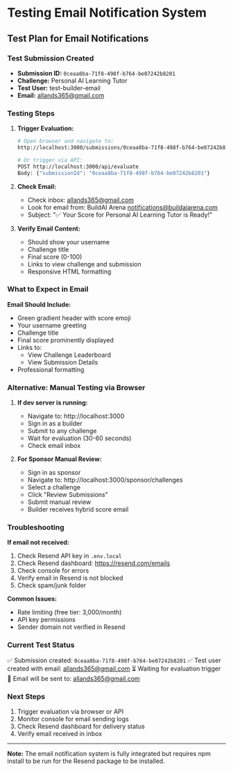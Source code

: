 # Testing Email Notification System

## Test Plan for Email Notifications

### Test Submission Created
- **Submission ID:** `0ceaa8ba-71f8-498f-b764-be07242b8201`
- **Challenge:** Personal AI Learning Tutor
- **Test User:** test-builder-email
- **Email:** allands365@gmail.com

### Testing Steps

1. **Trigger Evaluation:**
   ```bash
   # Open browser and navigate to:
   http://localhost:3000/submissions/0ceaa8ba-71f8-498f-b764-be07242b8201
   
   # Or trigger via API:
   POST http://localhost:3000/api/evaluate
   Body: {"submissionId": "0ceaa8ba-71f8-498f-b764-be07242b8201"}
   ```

2. **Check Email:**
   - Check inbox: allands365@gmail.com
   - Look for email from: BuildAI Arena <notifications@buildaiarena.com>
   - Subject: "✅ Your Score for Personal AI Learning Tutor is Ready!"

3. **Verify Email Content:**
   - Should show your username
   - Challenge title
   - Final score (0-100)
   - Links to view challenge and submission
   - Responsive HTML formatting

### What to Expect in Email

**Email Should Include:**
- Green gradient header with score emoji
- Your username greeting
- Challenge title
- Final score prominently displayed
- Links to:
  - View Challenge Leaderboard
  - View Submission Details
- Professional formatting

### Alternative: Manual Testing via Browser

1. **If dev server is running:**
   - Navigate to: http://localhost:3000
   - Sign in as a builder
   - Submit to any challenge
   - Wait for evaluation (30-60 seconds)
   - Check email inbox

2. **For Sponsor Manual Review:**
   - Sign in as sponsor
   - Navigate to: http://localhost:3000/sponsor/challenges
   - Select a challenge
   - Click "Review Submissions"
   - Submit manual review
   - Builder receives hybrid score email

### Troubleshooting

**If email not received:**
1. Check Resend API key in `.env.local`
2. Check Resend dashboard: https://resend.com/emails
3. Check console for errors
4. Verify email in Resend is not blocked
5. Check spam/junk folder

**Common Issues:**
- Rate limiting (free tier: 3,000/month)
- API key permissions
- Sender domain not verified in Resend

### Current Test Status

✅ Submission created: `0ceaa8ba-71f8-498f-b764-be07242b8201`
✅ Test user created with email: allands365@gmail.com
⏳ Waiting for evaluation trigger
📧 Email will be sent to: allands365@gmail.com

### Next Steps

1. Trigger evaluation via browser or API
2. Monitor console for email sending logs
3. Check Resend dashboard for delivery status
4. Verify email received in inbox

---

**Note:** The email notification system is fully integrated but requires npm install to be run for the Resend package to be installed.
